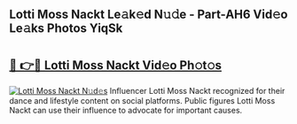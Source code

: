 ## Lotti Moss Nackt Le𝚊k𝚎d N𝚞𝚍e - Part-AH6 Vid𝚎o Le𝚊ks Photos YiqSk

# <h2><a href="http://fb5vpb.evod.top/?m=Lotti+Moss+Nackt">🔗 👉🔴 Lotti Moss Nackt Vid𝚎o Ph𝚘t𝚘s</a></h2>

[![Lotti Moss Nackt N𝚞d𝚎s](https://i.imgur.com/8V9OHl7.gif)](http://fb5vpb.evod.top/?m=Lotti+Moss+Nackt)
Influencer Lotti Moss Nackt recognized for their dance and lifestyle content on social platforms. Public figures Lotti Moss Nackt can use their influence to advocate for important causes. 
